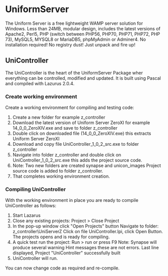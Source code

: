 # UniformServer
The Uniform Server is a free lightweight WAMP server solution for Windows. Less than 24MB, modular design, includes the latest versions of Apache2, Perl5, PHP (switch between PHP56, PHP70, PHP71, PHP72, PHP 73), MySQL5, MYSQL8 or MariaDB5, phpMyAdmin or Adminer4. No installation required! No registry dust! Just unpack and fire up!

## UniController
The UniController is the heart of the UniformServer Package wher everything can be controlled, modified and updated. It is built using Pascal and compiled with Lazurus 2.0.4.

### Create working environment

Create a working environment for compiling and testing code:

 1. Create a new folder for example z_controller
 2. Download the latest version of Uniform Server ZeroXI 
    for example 14_0_0_ZeroXIV.exe and save to folder z_controller
 3. Double click on downloaded file (14_0_0_ZeroXIV.exe) this extracts Uniform Server ZeroXI
 4. Download and copy file UniController_1_0_2_src.exe to folder z_controller 
 5. Navigate into folder z_controller and double click on
    UniController_1_0_2_src.exe this adds the project source code. 
 6. Note: Two new folders are created synapse and unicon_images
          Project source code is added to folder z_controller.
 7. That completes working environment creation.
 
###  Compiling UniController

With the working environment in place you are ready to compile UniController as follows:
 
 1. Start Lazarus
 2. Close any existing projects: Project > Close Project
 3. In the pop-up window click "Open Projects" button 
    Navigate to folder: z_controller\UniServerZ
    Click on file UniController.lpi, click Open Button.
    The projects opens and is ready for compiling.
 4. A quick test run the project: Run > run or press F9
    Note: Synapse will produce several warning Hint messages these are not errors.
    Last line displayed, Project "UniController" successfully built
 5. UniController will run.

 You can now change code as required and re-compile. 
